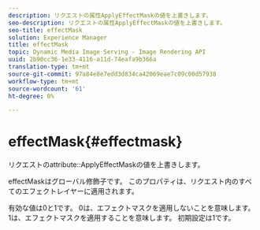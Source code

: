 ```yaml
---
description: リクエストの属性ApplyEffectMaskの値を上書きします。
seo-description: リクエストの属性ApplyEffectMaskの値を上書きします。
seo-title: effectMask
solution: Experience Manager
title: effectMask
topic: Dynamic Media Image Serving - Image Rendering API
uuid: 2b90cc36-1e33-4116-a11d-74eafa9b366a
translation-type: tm+mt
source-git-commit: 97a84e8e7edd3d834ca42069eae7c09c00d57938
workflow-type: tm+mt
source-wordcount: '61'
ht-degree: 0%

---
```



# effectMask{#effectmask}

リクエストのattribute::ApplyEffectMaskの値を上書きします。

effectMaskはグローバル修飾子です。 このプロパティは、リクエスト内のすべてのエフェクトレイヤーに適用されます。

有効な値は0と1です。 0は、エフェクトマスクを適用しないことを意味します。 1は、エフェクトマスクを適用することを意味します。 初期設定は1です。
